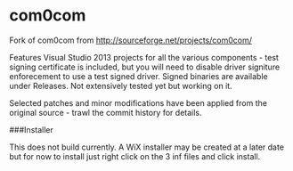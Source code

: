 # com0com
Fork of com0com from http://sourceforge.net/projects/com0com/

Features Visual Studio 2013 projects for all the various components - test signing certificate is included, but you will need to disable driver signiture enforecement to use a test signed driver.  Signed binaries are available under Releases.  Not extensively tested yet but working on it.  

Selected patches and minor modifications have been applied from the original source - trawl the commit history for details.

###Installer

This does not build currently.  A WiX installer may be created at a later date but for now to install just right click on the 3 inf files and click install.


